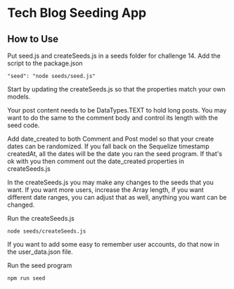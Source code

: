 # Tech Blog Seeding App

## How to Use

Put seed.js and createSeeds.js in a seeds folder for challenge 14. 
Add the script to the package.json
`````
"seed": "node seeds/seed.js"
`````
Start by updating the createSeeds.js so that the properties match your own models. 

Your post content needs to be DataTypes.TEXT to hold long posts. You may want to do the same to the comment body and control its length with the seed code.

Add date_created to both Comment and Post model so that your create dates can be randomized. If you fall back on the Sequelize timestamp createdAt, all the dates will be the date you ran the seed program. If that's ok with you then comment out the date_created properties in createSeeds.js

In the createSeeds.js you may make any changes to the seeds that you want. If you want more users, increase the Array length, if you want different date ranges, you can adjust that as well, anything you want can be changed.

Run the createSeeds.js
````
node seeds/createSeeds.js
````

If you want to add some easy to remember user accounts, do that now in the user_data.json file.

Run the seed program
````
npm run seed
````

